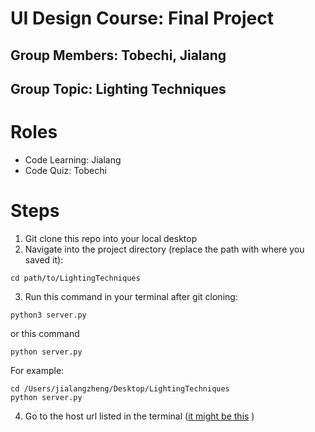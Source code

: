 # UI Design Course: Final Project

## Group Members: Tobechi, Jialang

## Group Topic: Lighting Techniques

# Roles


- Code Learning: Jialang
- Code Quiz: Tobechi

# Steps

1. Git clone this repo into your local desktop
2. Navigate into the project directory (replace the path with where you saved it):
```
cd path/to/LightingTechniques
```
3. Run this command in your terminal after git cloning:
```
python3 server.py
```
or this command
```
python server.py
```
For example:
```
cd /Users/jialangzheng/Desktop/LightingTechniques
python server.py
```
4. Go to the host url listed in the terminal ([it might be this](http://127.0.0.1:5001) )

